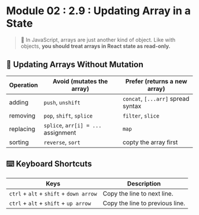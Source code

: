 # Module 02 : 2.9 : Updating Array in a State

> 📗 In JavaScript, arrays are just another kind of object. Like with objects, **you should treat arrays in React state as read-only.**

## 🚚 Updating Arrays Without Mutation

| **Operation** | **Avoid (mutates the array)**       | **Prefer (returns a new array)**   |
| ------------- | ----------------------------------- | ---------------------------------- |
| adding        | `push`, `unshift`                   | `concat`, `[...arr]` spread syntax |
| removing      | `pop`, `shift`, `splice`            | `filter`, `slice`                  |
| replacing     | `splice`, `arr[i] = ...` assignment | `map`                              |
| sorting       | `reverse`, `sort`                   | copty the array first              |

## ⌨️ Keyboard Shortcuts

| Keys                                    | Description                     |
| --------------------------------------- | ------------------------------- |
| `ctrl` + `alt` + `shift` + `down arrow` | Copy the line to next line.     |
| `ctrl` + `alt` + `shift` + `up arrow`   | Copy the line to previous line. |
